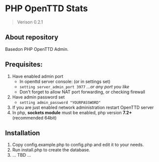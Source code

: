 # PHP OpenTTD Stats

> Verison 0.2.1

## About repository
Basedon PHP OpenTTD Admin. 

## Prequisites:
1. Have enabled admin port
    - In openttd server console: (or in settings set)
    - `setting server_admin_port 3977` *...or any port you like*
    - Don't forget to allow NAT port forwarding, or checking firewall
2. Have admin password set
    - `setting admin_password "YOURPASSWORD"`
3. If you are just enabled network administration restart OpenTTD server
4. In php, **sockets module** must be enabled, php version **7.2+** (recommended 64bit)

## Installation
1. Copy config.example.php to config.php and edit it to your needs.
2. Run install.php to create the database.
3. ... TBD ...
